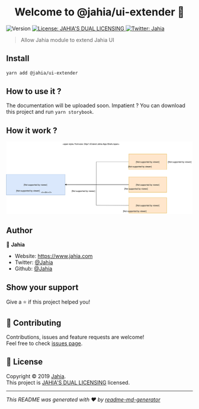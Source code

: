 <h1 align="center">Welcome to @jahia/ui-extender 👋</h1>
<p>
  <img alt="Version" src="https://img.shields.io/badge/version-0.0.1-blue.svg?cacheSeconds=2592000" />
  <a href="../../LICENSE.txt" target="_blank">
    <img alt="License: JAHIA'S DUAL LICENSING" src="https://img.shields.io/badge/License-JAHIA'S DUAL LICENSING-yellow.svg" />
  </a>
  <a href="https://twitter.com/Jahia" target="_blank">
    <img alt="Twitter: Jahia" src="https://img.shields.io/twitter/follow/Jahia.svg?style=social" />
  </a>
</p>

> Allow Jahia module to extend Jahia UI

## Install

```sh
yarn add @jahia/ui-extender
```

## How to use it ?

The documentation will be uploaded soon. Impatient ? You can download this project and run `yarn storybook`.

## How it work ?

![UI-extender architecture](./doc/ui-extender-architecture.svg)

## Author

👤 **Jahia**

* Website: https://www.jahia.com
* Twitter: [@Jahia](https://twitter.com/Jahia)
* Github: [@Jahia](https://github.com/Jahia)

## Show your support

Give a ⭐️ if this project helped you!

## 🤝 Contributing

Contributions, issues and feature requests are welcome!<br />Feel free to check [issues page](https://jira.jahia.org/).

## 📝 License

Copyright © 2019 [Jahia](https://github.com/Jahia).<br />
This project is [JAHIA'S DUAL LICENSING](../../LICENSE.txt) licensed.

***
_This README was generated with ❤️ by [readme-md-generator](https://github.com/kefranabg/readme-md-generator)_
